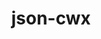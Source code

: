 ---
title: "json-cwx"
layout: cache
categories: [package, develop]
meta: {"versions": ["0.12"], "compilers": ["gcc@=11.3.0", "gcc@=7.3.1", "gcc@=7.5.0"], "oss": ["amzn2", "ubuntu18.04", "ubuntu22.04"], "platforms": ["linux"], "targets": ["aarch64", "neoverse_n1", "x86_64", "x86_64_v3"], "stacks": ["aws-ahug", "aws-ahug-aarch64", "root", "tutorial"], "num_specs": 23, "num_specs_by_stack": {"aws-ahug-aarch64": 10, "root": 23, "aws-ahug": 1, "tutorial": 12}}
spec_details: [{"hash": "fqpsefcdjrblvrsepfnhswgrjlzbwele", "compiler": "gcc@=7.3.1", "versions": ["0.12"], "os": "amzn2", "platform": "linux", "target": "aarch64", "variants": ["build_system=autotools"], "stacks": ["aws-ahug-aarch64", "root"], "size": "-", "tarball": "https://binaries.spack.io/develop/build_cache/linux-amzn2-aarch64/gcc-7.3.1/json-cwx-0.12/linux-amzn2-aarch64-gcc-7.3.1-json-cwx-0.12-fqpsefcdjrblvrsepfnhswgrjlzbwele.spack"}, {"hash": "xgktulwlqg4zog5twc7jh4anc6co536f", "compiler": "gcc@=7.3.1", "versions": ["0.12"], "os": "amzn2", "platform": "linux", "target": "aarch64", "variants": ["build_system=autotools"], "stacks": ["aws-ahug-aarch64", "root"], "size": "-", "tarball": "https://binaries.spack.io/develop/build_cache/linux-amzn2-aarch64/gcc-7.3.1/json-cwx-0.12/linux-amzn2-aarch64-gcc-7.3.1-json-cwx-0.12-xgktulwlqg4zog5twc7jh4anc6co536f.spack"}, {"hash": "25ya7kk722lzcllf3uwtosuu3bifiyiv", "compiler": "gcc@=7.3.1", "versions": ["0.12"], "os": "amzn2", "platform": "linux", "target": "aarch64", "variants": ["build_system=autotools"], "stacks": ["aws-ahug-aarch64", "root"], "size": "-", "tarball": "https://binaries.spack.io/develop/build_cache/linux-amzn2-aarch64/gcc-7.3.1/json-cwx-0.12/linux-amzn2-aarch64-gcc-7.3.1-json-cwx-0.12-25ya7kk722lzcllf3uwtosuu3bifiyiv.spack"}, {"hash": "k527r5z2rzjqvwffozt5llcu2f72hzf4", "compiler": "gcc@=7.3.1", "versions": ["0.12"], "os": "amzn2", "platform": "linux", "target": "aarch64", "variants": ["build_system=autotools"], "stacks": ["aws-ahug-aarch64", "root"], "size": "-", "tarball": "https://binaries.spack.io/develop/build_cache/linux-amzn2-aarch64/gcc-7.3.1/json-cwx-0.12/linux-amzn2-aarch64-gcc-7.3.1-json-cwx-0.12-k527r5z2rzjqvwffozt5llcu2f72hzf4.spack"}, {"hash": "iyqasqhtancpp7r76newnzmzejjczwn4", "compiler": "gcc@=7.3.1", "versions": ["0.12"], "os": "amzn2", "platform": "linux", "target": "aarch64", "variants": ["build_system=autotools"], "stacks": ["aws-ahug-aarch64", "root"], "size": "-", "tarball": "https://binaries.spack.io/develop/build_cache/linux-amzn2-aarch64/gcc-7.3.1/json-cwx-0.12/linux-amzn2-aarch64-gcc-7.3.1-json-cwx-0.12-iyqasqhtancpp7r76newnzmzejjczwn4.spack"}, {"hash": "yscltt6hoozqkqf2a6cxnlxrlf2flc5a", "compiler": "gcc@=7.3.1", "versions": ["0.12"], "os": "amzn2", "platform": "linux", "target": "neoverse_n1", "variants": ["build_system=autotools"], "stacks": ["aws-ahug-aarch64", "root"], "size": "-", "tarball": "https://binaries.spack.io/develop/build_cache/linux-amzn2-neoverse_n1/gcc-7.3.1/json-cwx-0.12/linux-amzn2-neoverse_n1-gcc-7.3.1-json-cwx-0.12-yscltt6hoozqkqf2a6cxnlxrlf2flc5a.spack"}, {"hash": "nbtfjeaudjrr625vnodsupiri5xmvpjl", "compiler": "gcc@=7.3.1", "versions": ["0.12"], "os": "amzn2", "platform": "linux", "target": "neoverse_n1", "variants": ["build_system=autotools"], "stacks": ["aws-ahug-aarch64", "root"], "size": "-", "tarball": "https://binaries.spack.io/develop/build_cache/linux-amzn2-neoverse_n1/gcc-7.3.1/json-cwx-0.12/linux-amzn2-neoverse_n1-gcc-7.3.1-json-cwx-0.12-nbtfjeaudjrr625vnodsupiri5xmvpjl.spack"}, {"hash": "lc7r3r5xh55todduz7iiz6ogpjpajx7a", "compiler": "gcc@=7.3.1", "versions": ["0.12"], "os": "amzn2", "platform": "linux", "target": "neoverse_n1", "variants": ["build_system=autotools"], "stacks": ["aws-ahug-aarch64", "root"], "size": "-", "tarball": "https://binaries.spack.io/develop/build_cache/linux-amzn2-neoverse_n1/gcc-7.3.1/json-cwx-0.12/linux-amzn2-neoverse_n1-gcc-7.3.1-json-cwx-0.12-lc7r3r5xh55todduz7iiz6ogpjpajx7a.spack"}, {"hash": "nxqtfz2w6yslvvvjo7iputuokdopvxoe", "compiler": "gcc@=7.3.1", "versions": ["0.12"], "os": "amzn2", "platform": "linux", "target": "neoverse_n1", "variants": ["build_system=autotools"], "stacks": ["aws-ahug-aarch64", "root"], "size": "-", "tarball": "https://binaries.spack.io/develop/build_cache/linux-amzn2-neoverse_n1/gcc-7.3.1/json-cwx-0.12/linux-amzn2-neoverse_n1-gcc-7.3.1-json-cwx-0.12-nxqtfz2w6yslvvvjo7iputuokdopvxoe.spack"}, {"hash": "q6sirvgovvi7jgcznzhwrdhnzocs4n4t", "compiler": "gcc@=7.3.1", "versions": ["0.12"], "os": "amzn2", "platform": "linux", "target": "neoverse_n1", "variants": ["build_system=autotools"], "stacks": ["aws-ahug-aarch64", "root"], "size": "-", "tarball": "https://binaries.spack.io/develop/build_cache/linux-amzn2-neoverse_n1/gcc-7.3.1/json-cwx-0.12/linux-amzn2-neoverse_n1-gcc-7.3.1-json-cwx-0.12-q6sirvgovvi7jgcznzhwrdhnzocs4n4t.spack"}, {"hash": "ers4n2uzt5kmto7uk6d2ijkduoec5eea", "compiler": "gcc@=7.3.1", "versions": ["0.12"], "os": "amzn2", "platform": "linux", "target": "x86_64_v3", "variants": ["build_system=autotools"], "stacks": ["aws-ahug", "root"], "size": "-", "tarball": "https://binaries.spack.io/develop/build_cache/linux-amzn2-x86_64_v3/gcc-7.3.1/json-cwx-0.12/linux-amzn2-x86_64_v3-gcc-7.3.1-json-cwx-0.12-ers4n2uzt5kmto7uk6d2ijkduoec5eea.spack"}, {"hash": "bnytfsltfkypw6auzrrkp72tz6infjf3", "compiler": "gcc@=7.5.0", "versions": ["0.12"], "os": "ubuntu18.04", "platform": "linux", "target": "x86_64", "variants": [], "stacks": ["tutorial", "root"], "size": "-", "tarball": "https://binaries.spack.io/develop/build_cache/linux-ubuntu18.04-x86_64/gcc-7.5.0/json-cwx-0.12/linux-ubuntu18.04-x86_64-gcc-7.5.0-json-cwx-0.12-bnytfsltfkypw6auzrrkp72tz6infjf3.spack"}, {"hash": "7sg2spq7pffdvalcc5qcemv4t7r3pdao", "compiler": "gcc@=7.5.0", "versions": ["0.12"], "os": "ubuntu18.04", "platform": "linux", "target": "x86_64", "variants": ["build_system=autotools"], "stacks": ["tutorial", "root"], "size": "-", "tarball": "https://binaries.spack.io/develop/build_cache/linux-ubuntu18.04-x86_64/gcc-7.5.0/json-cwx-0.12/linux-ubuntu18.04-x86_64-gcc-7.5.0-json-cwx-0.12-7sg2spq7pffdvalcc5qcemv4t7r3pdao.spack"}, {"hash": "dv2qswl2cwux5emovzq3q7xs6kmnvstl", "compiler": "gcc@=7.5.0", "versions": ["0.12"], "os": "ubuntu18.04", "platform": "linux", "target": "x86_64", "variants": [], "stacks": ["tutorial", "root"], "size": "-", "tarball": "https://binaries.spack.io/develop/build_cache/linux-ubuntu18.04-x86_64/gcc-7.5.0/json-cwx-0.12/linux-ubuntu18.04-x86_64-gcc-7.5.0-json-cwx-0.12-dv2qswl2cwux5emovzq3q7xs6kmnvstl.spack"}, {"hash": "zegbs2xi3ik5yormqkriertpkiosglj7", "compiler": "gcc@=7.5.0", "versions": ["0.12"], "os": "ubuntu18.04", "platform": "linux", "target": "x86_64", "variants": [], "stacks": ["tutorial", "root"], "size": "-", "tarball": "https://binaries.spack.io/develop/build_cache/linux-ubuntu18.04-x86_64/gcc-7.5.0/json-cwx-0.12/linux-ubuntu18.04-x86_64-gcc-7.5.0-json-cwx-0.12-zegbs2xi3ik5yormqkriertpkiosglj7.spack"}, {"hash": "iyyrjxdw272g5auj45qqe5zaot23mtid", "compiler": "gcc@=7.5.0", "versions": ["0.12"], "os": "ubuntu18.04", "platform": "linux", "target": "x86_64", "variants": ["build_system=autotools"], "stacks": ["tutorial", "root"], "size": "-", "tarball": "https://binaries.spack.io/develop/build_cache/linux-ubuntu18.04-x86_64/gcc-7.5.0/json-cwx-0.12/linux-ubuntu18.04-x86_64-gcc-7.5.0-json-cwx-0.12-iyyrjxdw272g5auj45qqe5zaot23mtid.spack"}, {"hash": "oiylsmrjhjl563rn4uterlcwdvbuwirl", "compiler": "gcc@=7.5.0", "versions": ["0.12"], "os": "ubuntu18.04", "platform": "linux", "target": "x86_64", "variants": [], "stacks": ["tutorial", "root"], "size": "-", "tarball": "https://binaries.spack.io/develop/build_cache/linux-ubuntu18.04-x86_64/gcc-7.5.0/json-cwx-0.12/linux-ubuntu18.04-x86_64-gcc-7.5.0-json-cwx-0.12-oiylsmrjhjl563rn4uterlcwdvbuwirl.spack"}, {"hash": "la2ibsbym6wazjg4cr2jiiaad4rou2lo", "compiler": "gcc@=7.5.0", "versions": ["0.12"], "os": "ubuntu18.04", "platform": "linux", "target": "x86_64", "variants": [], "stacks": ["tutorial", "root"], "size": "-", "tarball": "https://binaries.spack.io/develop/build_cache/linux-ubuntu18.04-x86_64/gcc-7.5.0/json-cwx-0.12/linux-ubuntu18.04-x86_64-gcc-7.5.0-json-cwx-0.12-la2ibsbym6wazjg4cr2jiiaad4rou2lo.spack"}, {"hash": "ji3b4xvde7lpm2ofsawhdpiyhxkgbo7d", "compiler": "gcc@=7.5.0", "versions": ["0.12"], "os": "ubuntu18.04", "platform": "linux", "target": "x86_64", "variants": [], "stacks": ["tutorial", "root"], "size": "-", "tarball": "https://binaries.spack.io/develop/build_cache/linux-ubuntu18.04-x86_64/gcc-7.5.0/json-cwx-0.12/linux-ubuntu18.04-x86_64-gcc-7.5.0-json-cwx-0.12-ji3b4xvde7lpm2ofsawhdpiyhxkgbo7d.spack"}, {"hash": "2stqr3uatx6i42oyfvsquk2zldqniinn", "compiler": "gcc@=7.5.0", "versions": ["0.12"], "os": "ubuntu18.04", "platform": "linux", "target": "x86_64_v3", "variants": ["build_system=autotools"], "stacks": ["tutorial", "root"], "size": "-", "tarball": "https://binaries.spack.io/develop/build_cache/linux-ubuntu18.04-x86_64_v3/gcc-7.5.0/json-cwx-0.12/linux-ubuntu18.04-x86_64_v3-gcc-7.5.0-json-cwx-0.12-2stqr3uatx6i42oyfvsquk2zldqniinn.spack"}, {"hash": "4gpgyd24isjvlcjolyfk5evqqqeqfne7", "compiler": "gcc@=7.5.0", "versions": ["0.12"], "os": "ubuntu18.04", "platform": "linux", "target": "x86_64_v3", "variants": ["build_system=autotools"], "stacks": ["tutorial", "root"], "size": "-", "tarball": "https://binaries.spack.io/develop/build_cache/linux-ubuntu18.04-x86_64_v3/gcc-7.5.0/json-cwx-0.12/linux-ubuntu18.04-x86_64_v3-gcc-7.5.0-json-cwx-0.12-4gpgyd24isjvlcjolyfk5evqqqeqfne7.spack"}, {"hash": "2hbya37svfwr6lgo6rg3vegy32mcshrm", "compiler": "gcc@=7.5.0", "versions": ["0.12"], "os": "ubuntu18.04", "platform": "linux", "target": "x86_64_v3", "variants": ["build_system=autotools"], "stacks": ["tutorial", "root"], "size": "-", "tarball": "https://binaries.spack.io/develop/build_cache/linux-ubuntu18.04-x86_64_v3/gcc-7.5.0/json-cwx-0.12/linux-ubuntu18.04-x86_64_v3-gcc-7.5.0-json-cwx-0.12-2hbya37svfwr6lgo6rg3vegy32mcshrm.spack"}, {"hash": "iak3wp6mffc674bxqvv7iotbvprbwhk5", "compiler": "gcc@=11.3.0", "versions": ["0.12"], "os": "ubuntu22.04", "platform": "linux", "target": "x86_64_v3", "variants": ["build_system=autotools"], "stacks": ["tutorial", "root"], "size": "-", "tarball": "https://binaries.spack.io/develop/build_cache/linux-ubuntu22.04-x86_64_v3/gcc-11.3.0/json-cwx-0.12/linux-ubuntu22.04-x86_64_v3-gcc-11.3.0-json-cwx-0.12-iak3wp6mffc674bxqvv7iotbvprbwhk5.spack"}]
---